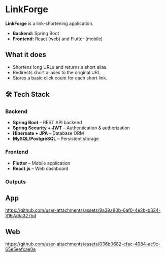 # LinkForge 

**LinkForge** is a link-shortening application.

- **Backend:** Spring Boot  
- **Frontend:** React (web) and Flutter (mobile)

## What it does
- Shortens long URLs and returns a short alias.  
- Redirects short aliases to the original URL.  
- Stores a basic click count for each short link.

## 🛠 Tech Stack

### Backend
- **Spring Boot** – REST API backend
- **Spring Security + JWT** – Authentication & authorization
- **Hibernate + JPA** – Database ORM
- **MySQL/PostgreSQL** – Persistent storage

### Frontend
- **Flutter** – Mobile application
- **React.js** – Web dashboard

### Outputs

## App


https://github.com/user-attachments/assets/9a39a80b-6af0-4e2b-b324-3167a9a327bd



## Web





https://github.com/user-attachments/assets/036b0682-cfac-4084-ac9c-65e5eefcae0e













